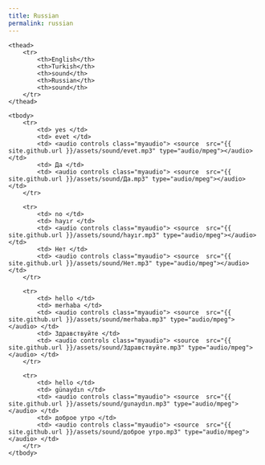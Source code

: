 ```yaml
---
title: Russian
permalink: russian
---
```

<div class="panel panel-default">

<table class="table table-bordered table-striped">
    <colgroup>
        <col class="col-xs-3">
        <col class="col-xs-3">
        <col class="col-xs-1">
        <col class="col-xs-3">
        <col class="col-xs-1">
    </colgroup>

    <thead>
        <tr>
            <th>English</th>
            <th>Turkish</th>
            <th>sound</th>
            <th>Russian</th>
            <th>sound</th>
        </tr>
    </thead>
    
    <tbody>
        <tr>
            <td> yes </td>
            <td> evet </td>
            <td> <audio controls class="myaudio"> <source  src="{{ site.github.url }}/assets/sound/evet.mp3" type="audio/mpeg"></audio> </td>
            <td> Да </td>
            <td> <audio controls class="myaudio"> <source  src="{{ site.github.url }}/assets/sound/Да.mp3" type="audio/mpeg"></audio> </td>
        </tr>
        
        <tr>
            <td> no </td>
            <td> hayır </td>
            <td> <audio controls class="myaudio"> <source  src="{{ site.github.url }}/assets/sound/hayır.mp3" type="audio/mpeg"></audio> </td>
            <td> Нет </td>
            <td> <audio controls class="myaudio"> <source  src="{{ site.github.url }}/assets/sound/Нет.mp3" type="audio/mpeg"></audio> </td>
        </tr>
        
        <tr>
            <td> hello </td>
            <td> merhaba </td>
            <td> <audio controls class="myaudio"> <source  src="{{ site.github.url }}/assets/sound/merhaba.mp3" type="audio/mpeg"></audio> </td>
            <td> Здравствуйте </td>
            <td> <audio controls class="myaudio"> <source  src="{{ site.github.url }}/assets/sound/Здравствуйте.mp3" type="audio/mpeg"></audio> </td>
        </tr>
        
        <tr>
            <td> hello </td>
            <td> günaydın </td>
            <td> <audio controls class="myaudio"> <source  src="{{ site.github.url }}/assets/sound/gunaydın.mp3" type="audio/mpeg"></audio> </td>
            <td> доброе утро </td>
            <td> <audio controls class="myaudio"> <source  src="{{ site.github.url }}/assets/sound/доброе утро.mp3" type="audio/mpeg"></audio> </td>
        </tr>
    </tbody>
</table>
</div>
